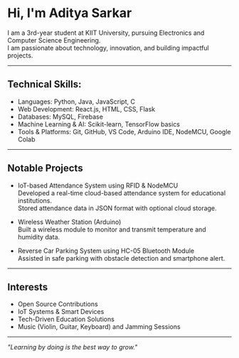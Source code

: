 # Hi, I'm Aditya Sarkar

I am a 3rd-year student at KIIT University, pursuing Electronics and Computer Science Engineering.  
I am passionate about technology, innovation, and building impactful projects.

---

## Technical Skills:

- Languages: Python, Java, JavaScript, C  
- Web Development: React.js, HTML, CSS, Flask  
- Databases: MySQL, Firebase  
- Machine Learning & AI: Scikit-learn, TensorFlow basics  
- Tools & Platforms: Git, GitHub, VS Code, Arduino IDE, NodeMCU, Google Colab

---

## Notable Projects

- IoT-based Attendance System using RFID & NodeMCU  
  Developed a real-time cloud-based attendance system for educational institutions.  
  Stored attendance data in JSON format with optional cloud storage.

- Wireless Weather Station (Arduino)  
  Built a wireless module to monitor and transmit temperature and humidity data.

- Reverse Car Parking System using HC-05 Bluetooth Module  
  Assisted in safe parking with obstacle detection and smartphone alert.


---

## Interests

- Open Source Contributions  
- IoT Systems & Smart Devices  
- Tech-Driven Education Solutions  
- Music (Violin, Guitar, Keyboard) and Jamming Sessions

---


*"Learning by doing is the best way to grow."*
